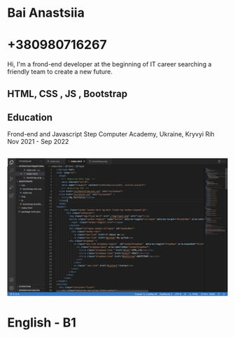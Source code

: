# Bai Anastsiia
# +380980716267
 Hi, I'm a frond-end developer at the beginning of IT career searching a friendly team to create a new future.
 ## HTML, CSS , JS , Bootstrap
 ## Education
Frond-end and Javascript
Step Computer Academy, Ukraine, Kryvyi Rih
Nov 2021 - Sep 2022
## ![](/bootstrapcode1.png)
# English - B1